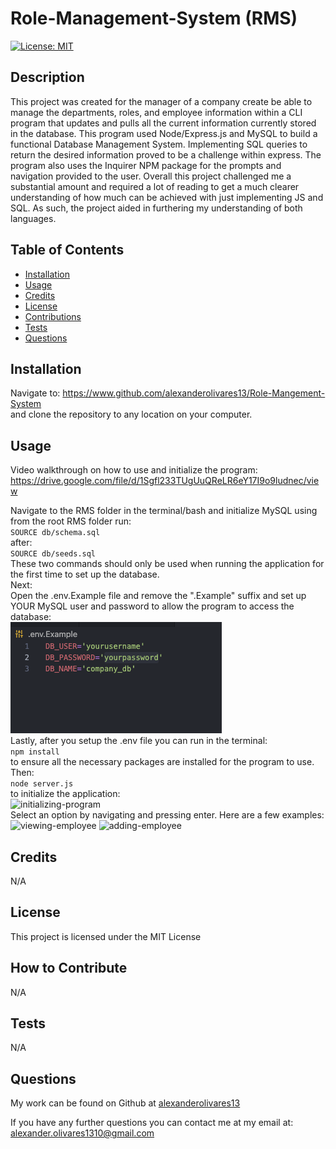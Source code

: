 # Role-Management-System (RMS) 

  [![License: MIT](https://img.shields.io/badge/License-MIT-yellow.svg)](https://opensource.org/licenses/MIT)

  ## Description
  
  This project was created for the manager of a company create be able to manage the departments, roles, and employee information within a CLI program that updates and pulls all the current information currently stored in the database. This program used Node/Express.js and MySQL to build a functional Database Management System. Implementing SQL queries to return the desired information proved to be a challenge within express. The program also uses the Inquirer NPM package for the prompts and navigation provided to the user. Overall this project challenged me a substantial amount and required a lot of reading to get a much clearer understanding of how much can be achieved with just implementing JS and SQL. As such, the project aided in furthering my understanding of both languages.
  
  ## Table of Contents
  
  - [Installation](#installation)
  - [Usage](#usage)
  - [Credits](#credits)
  - [License](#license)
  - [Contributions](#how-to-contribute)
  - [Tests](#tests)
  - [Questions](#questions)
  
  ## Installation
  
  Navigate to: https://www.github.com/alexanderolivares13/Role-Mangement-System <br> and clone the repository to any location on your computer.
  
  ## Usage

  Video walkthrough on how to use and initialize the program: https://drive.google.com/file/d/1Sgfl233TUgUuQReLR6eY17I9o9ludnec/view <br>

  Navigate to the RMS folder in the terminal/bash and initialize MySQL using from the root RMS folder run: <br> ```SOURCE db/schema.sql```  
  after:
  <br> ```SOURCE db/seeds.sql```<br>
  These two commands should only be used when running the application for the first time to set up the database. <br> 
  Next: <br>
  Open the .env.Example file and remove the ".Example" suffix and set up YOUR MySQL user and password to allow the program to access the database: <br>
  ![env-screenshot](./assets/images/env-screenshot.png)<br>
  Lastly, after you setup the .env file you can run in the terminal: <br>
  ```npm install``` <br>
  to ensure all the necessary packages are installed for the program to use. Then:<br>
  ```node server.js```<br>
  to initialize the application:<br>
  ![initializing-program](./assets/images/init-program.png)<br>
  Select an option by navigating and pressing enter. Here are a few examples: <br>
  ![viewing-employee](./assets/images/employee-table.png)
  ![adding-employee](./assets/images/adding-employee.png)


  ## Credits
  
  N/A

  ## License

  This project is licensed under the MIT License

  ## How to Contribute
  
  N/A
  
  ## Tests
  
  N/A

  ## Questions
  
  My work can be found on Github at [alexanderolivares13](https://www.github.com/alexanderolivares13)

  If you have any further questions you can contact me at my email at: [alexander.olivares1310@gmail.com](mailto:alexander.olivares1310@gmail.com)


